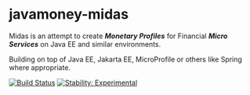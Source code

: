 # javamoney-midas
Midas is an attempt to create ***Monetary Profiles*** for Financial ***Micro Services*** on Java EE and similar environments.

Building on top of Java EE, Jakarta EE, MicroProfile or others like Spring where appropriate.

[![Build Status](https://travis-ci.com/JavaMoney/javamoney-midas.svg?branch=master)](https://travis-ci.com/JavaMoney/javamoney-midas)
[![Stability: Experimental](https://masterminds.github.io/stability/experimental.svg)](https://masterminds.github.io/stability/experimental.html)